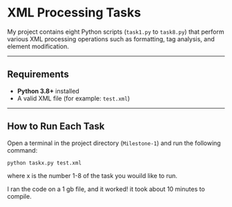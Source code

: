 #  XML Processing Tasks

My project contains eight Python scripts (`task1.py` to `task8.py`) that perform various XML processing operations such as formatting, tag analysis, and element modification.

---

##  Requirements

- **Python 3.8+** installed  
- A valid XML file (for example: `test.xml`)

---

##  How to Run Each Task

Open a terminal in the project directory (`Milestone-1`) and run the following command:

```bash
python taskx.py test.xml
```

where x is the number 1-8 of the task you wouild like to run.

I ran the code on a 1 gb file, and it worked! it took about 10 minutes to compile.